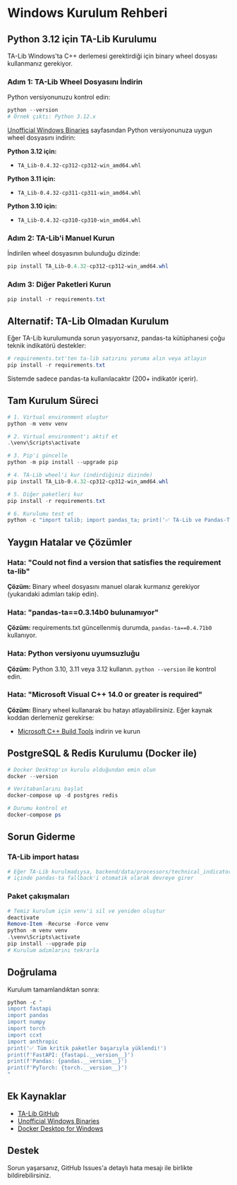 # Windows Kurulum Rehberi

## Python 3.12 için TA-Lib Kurulumu

TA-Lib Windows'ta C++ derlemesi gerektirdiği için binary wheel dosyası kullanmanız gerekiyor.

### Adım 1: TA-Lib Wheel Dosyasını İndirin

Python versiyonunuzu kontrol edin:
```powershell
python --version
# Örnek çıktı: Python 3.12.x
```

[Unofficial Windows Binaries](https://github.com/cgohlke/talib-build/releases) sayfasından Python versiyonunuza uygun wheel dosyasını indirin:

**Python 3.12 için:**
- `TA_Lib‑0.4.32‑cp312‑cp312‑win_amd64.whl`

**Python 3.11 için:**
- `TA_Lib‑0.4.32‑cp311‑cp311‑win_amd64.whl`

**Python 3.10 için:**
- `TA_Lib‑0.4.32‑cp310‑cp310‑win_amd64.whl`

### Adım 2: TA-Lib'i Manuel Kurun

İndirilen wheel dosyasının bulunduğu dizinde:

```powershell
pip install TA_Lib-0.4.32-cp312-cp312-win_amd64.whl
```

### Adım 3: Diğer Paketleri Kurun

```powershell
pip install -r requirements.txt
```

## Alternatif: TA-Lib Olmadan Kurulum

Eğer TA-Lib kurulumunda sorun yaşıyorsanız, pandas-ta kütüphanesi çoğu teknik indikatörü destekler:

```powershell
# requirements.txt'ten ta-lib satırını yoruma alın veya atlayın
pip install -r requirements.txt
```

Sistemde sadece pandas-ta kullanılacaktır (200+ indikatör içerir).

## Tam Kurulum Süreci

```powershell
# 1. Virtual environment oluştur
python -m venv venv

# 2. Virtual environment'ı aktif et
.\venv\Scripts\activate

# 3. Pip'i güncelle
python -m pip install --upgrade pip

# 4. TA-Lib wheel'i kur (indirdiğiniz dizinde)
pip install TA_Lib-0.4.32-cp312-cp312-win_amd64.whl

# 5. Diğer paketleri kur
pip install -r requirements.txt

# 6. Kurulumu test et
python -c "import talib; import pandas_ta; print('✅ TA-Lib ve Pandas-TA başarıyla kuruldu!')"
```

## Yaygın Hatalar ve Çözümler

### Hata: "Could not find a version that satisfies the requirement ta-lib"

**Çözüm:** Binary wheel dosyasını manuel olarak kurmanız gerekiyor (yukarıdaki adımları takip edin).

### Hata: "pandas-ta==0.3.14b0 bulunamıyor"

**Çözüm:** requirements.txt güncellenmiş durumda, `pandas-ta==0.4.71b0` kullanıyor.

### Hata: Python versiyonu uyumsuzluğu

**Çözüm:** Python 3.10, 3.11 veya 3.12 kullanın. `python --version` ile kontrol edin.

### Hata: "Microsoft Visual C++ 14.0 or greater is required"

**Çözüm:** Binary wheel kullanarak bu hatayı atlayabilirsiniz. Eğer kaynak koddan derlemeniz gerekirse:
- [Microsoft C++ Build Tools](https://visualstudio.microsoft.com/visual-cpp-build-tools/) indirin ve kurun

## PostgreSQL & Redis Kurulumu (Docker ile)

```powershell
# Docker Desktop'ın kurulu olduğundan emin olun
docker --version

# Veritabanlarını başlat
docker-compose up -d postgres redis

# Durumu kontrol et
docker-compose ps
```

## Sorun Giderme

### TA-Lib import hatası

```python
# Eğer TA-Lib kurulmadıysa, backend/data/processors/technical_indicators.py
# içinde pandas-ta fallback'i otomatik olarak devreye girer
```

### Paket çakışmaları

```powershell
# Temiz kurulum için venv'i sil ve yeniden oluştur
deactivate
Remove-Item -Recurse -Force venv
python -m venv venv
.\venv\Scripts\activate
pip install --upgrade pip
# Kurulum adımlarını tekrarla
```

## Doğrulama

Kurulum tamamlandıktan sonra:

```powershell
python -c "
import fastapi
import pandas
import numpy
import torch
import ccxt
import anthropic
print('✅ Tüm kritik paketler başarıyla yüklendi!')
print(f'FastAPI: {fastapi.__version__}')
print(f'Pandas: {pandas.__version__}')
print(f'PyTorch: {torch.__version__}')
"
```

## Ek Kaynaklar

- [TA-Lib GitHub](https://github.com/TA-Lib/ta-lib-python)
- [Unofficial Windows Binaries](https://www.lfd.uci.edu/~gohlke/pythonlibs/)
- [Docker Desktop for Windows](https://www.docker.com/products/docker-desktop)

## Destek

Sorun yaşarsanız, GitHub Issues'a detaylı hata mesajı ile birlikte bildirebilirsiniz.
